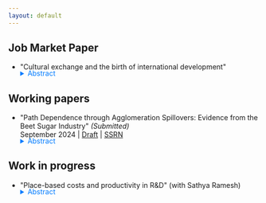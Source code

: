 ```yaml
---
layout: default
---
```

## Job Market Paper
- "Cultural exchange and the birth of international development"


    <details>
        <summary style="margin-top: -1.3em; cursor: pointer; color: #007BFF;">Abstract</summary>
        <p class="notice" style="margin-top:0 !important">
            This paper investigates the impact of intergroup contact on attitudes towards global poverty and development in the context of the Student Volunteer Movement, the largest missionary movement in the United States. Using hand-collected archival records of missionaries and runner-up applicants, matched with publication data, this study shows missionary experience deepened social scientific knowledge of non-European countries. I then show that missionaries were a major source of information about developing countries during WWII, on the eve of the birth of international development. The next part of the paper uses a shift-share instrumental variable based on denominational exposure to early missionary recruiters in 1886-87 to document that congressmen representing denominations with greater missionary exposure were more likely to support landmark foreign aid legislation that established the modern concept of development assistance. This exposure resulted in denominational representation in congressional testimony, promoted moral universalism in congressional speeches, and contributed to an increase in Peace Corps volunteers. These results suggest that charitable acts involving intergroup contact can serve as a complement to others' charitable acts, whereas standard models of charity show that charitable activities among different individuals are substitutes.
        </p>
    </details>


## Working papers

- "Path Dependence through Agglomeration Spillovers: Evidence from the Beet Sugar Industry"  *(Submitted)*      
September 2024 | [Draft](../assets/papers/baek_beet.pdf) | [SSRN](https://papers.ssrn.com/sol3/papers.cfm?abstract_id=4859645)

    <details>
        <summary style="margin-top: -1.3em; cursor: pointer; color: #007BFF;">Abstract</summary>
        <p class="notice" style="margin-top:0 !important">
            This paper presents evidence of path dependence in economic geography by investigating the agglomeration spillovers from US beet sugar factories, which attracted large-scale manufacturing facilities near farmlands. To estimate the effects of plant openings, I identify runner-up locations for beet sugar plants from a historical trade journal and find that these plant openings had large and long-lasting effects on population and manufacturing activities over one hundred years. The agglomeration spillovers benefited industries not only directly linked through input-output linkages but also extended to broader, less related industries outside the production chain of agricultural processing.

        </p>
    </details>


## Work in progress

- "Place-based costs and productivity in R&D"  (with Sathya Ramesh)

    <details>
        <summary style="margin-top: -1.3em; cursor: pointer; color: #007BFF;">Abstract</summary>
        <p class="notice" style="margin-top:0 !important">
            This paper estimates the elasticities of productivity and costs of R&D with respect to urban concentration using data on 0.3 million scientists across American cities. We introduce a novel shift-share instrumental variable based on university-origin and destination-city pairs. Our findings show that the agglomeration elasticity of patents is generally higher than that of wages. However, while place-based costs remain constant across cities of varying sizes, the agglomeration elasticity of patents declines significantly in cities above the median size. These results suggest that place-based policies aimed at fostering economic activity in non-superstar cities could enhance the aggregate productivity of R&D.


        </p>
    </details>
